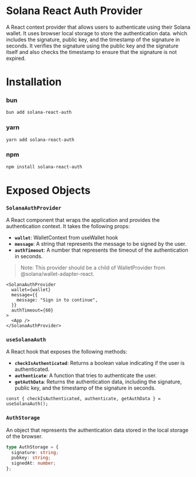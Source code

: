 # Solana React Auth Provider

A React context provider that allows users to authenticate using their Solana wallet. It uses browser local storage to store the authentication data. which includes the signature, public key, and the timestamp of the signature in seconds.
It verifies the signature using the public key and the signature itself and also checks the timestamp to ensure that the signature is not expired.

# Installation

### bun

```bash
bun add solana-react-auth
```

### yarn

```bash
yarn add solana-react-auth
```

### npm

```bash
npm install solana-react-auth
```

# Exposed Objects

### `SolanaAuthProvider`

A React component that wraps the application and provides the authentication context. It takes the following props:

- **`wallet`**: WalletContext from useWallet hook
- **`message`**: A string that represents the message to be signed by the user.
- **`authTimeout`**: A number that represents the timeout of the authentication in seconds.

> Note: This provider should be a child of WalletProvider from @solana/wallet-adapter-react.

```tsx
<SolanaAuthProvider
  wallet={wallet}
  message={{
    message: "Sign in to continue",
  }}
  authTimeout={60}
>
  <App />
</SolanaAuthProvider>
```

### `useSolanaAuth`

A React hook that exposes the following methods:

- **`checkIsAuthenticated`**: Returns a boolean value indicating if the user is authenticated.
- **`authenticate`**: A function that tries to authenticate the user.
- **`getAuthData`**: Returns the authentication data, including the signature, public key, and the timestamp of the signature in seconds.

```tsx
const { checkIsAuthenticated, authenticate, getAuthData } = useSolanaAuth();
```

### `AuthStorage`

An object that represents the authentication data stored in the local storage of the browser.

```typescript
type AuthStorage = {
  signature: string;
  pubkey: string;
  signedAt: number;
};
```
